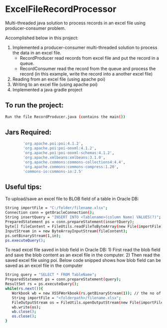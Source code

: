 # ExcelFileRecordProcessor
Multi-threaded java solution to process records in an excel file using producer-consumer problem. 

Accomplished below in this project:
1. Implemented a producer-consumer multi-threaded solution to process the data in an excel file. 
   - RecordProducer read records from excel file and put the record in a queue.
   - RecordConsumer read the record from the queue and process the record (in this example, write the record into a another excel file)
2. Reading from an excel file (using apache poi)
3. Writing to an excel file (using apache poi)
4. Implemented a java gradle project

## To run the project:
```bash
Run the file RecordProducer.java (contains the main())
```

## Jars Required:
```bash
        'org.apache.poi:poi:4.1.2',
        'org.apache.poi:poi-ooxml:4.1.2',
        'org.apache.poi:poi-ooxml-schemas:4.1.2',
        'org.apache.xmlbeans:xmlbeans:3.1.0',      
        'org.apache.commons:commons-collections4:4.4',
        'org.apache.commons:commons-compress:1.20',
        'commons-io:commons-io:2.5'
```

## Useful tips:
To upload/save an excel file to BLOB field of a table in Oracle DB:

```bash
String importFile = "C:/folder/filename.xlsx";
Connection conn = getOracleConnection();
String insertQuery = "INSERT INTO <Tablename>(column Name) VALUES(?)";
PreparedStatement ps = conn.prepareStatement(insertQuery);
byte[] fileContent = FileUtils.readFileToByteArray(new File(importFile));
InputStream in = new ByteArrayInputStream(fileContent);
ps.setBinaryStream(1,in);
ps.executeQuery();
```
To read excel file saved in blob field in Oracle DB: 1) First read the blob field and save the blob content as an excel file in the computer. 2) Then read the saved excel file using poi. Below code snipped shows how blob field can be saved as an excel file in the computer

```bash
String query = "SELECT * FROM TableName";
PreparedStatement ps = conn.prepareStatement(query);
ResultSet rs = ps.executeQuery();
while(rs.next()){
   Workbook wb = new XSSFWorkbook(rs.getBinaryStream(1)); // the no of the blob field in the select query used
   String importFile = "<folderpath>/filename.xlsx";
   FileOutputStream os = FileUtils.openOutputStream(new File(importFile));
   wb.write(os);
   wb.close();
   os.close();
}
```











